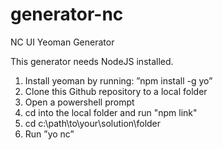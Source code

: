 generator-nc
============

NC UI Yeoman Generator

This generator needs NodeJS installed.

1.	Install yeoman by running: ”npm install -g yo”
2.	Clone this Github repository to a local folder
3.	Open a powershell prompt
4.	cd into the local folder and run "npm link"
5.	cd c:\path\to\your\solution\folder
6.	Run ”yo nc”

